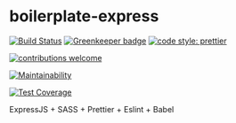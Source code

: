 # boilerplate-express

[![Build Status](https://travis-ci.com/matiasgaratortiz/express-starter-kit.svg?branch=master)](https://travis-ci.com/matiasgaratortiz/express-starter-kit)
[![Greenkeeper badge](https://badges.greenkeeper.io/matiasgaratortiz/express-starter-kit.svg)](https://greenkeeper.io/)
[![code style: prettier](https://img.shields.io/badge/code_style-prettier-ff69b4.svg?style=flat)](https://github.com/prettier/prettier)

[![contributions welcome](https://img.shields.io/badge/contributions-welcome-brightgreen.svg?style=flat)](https://github.com/matiasgaratortiz/express-starter-kit/issues)

[![Maintainability](https://api.codeclimate.com/v1/badges/202e3d0d1d7c443c0d52/maintainability)](https://codeclimate.com/github/matiasgaratortiz/express-starter-kit/maintainability)

[![Test Coverage](https://api.codeclimate.com/v1/badges/202e3d0d1d7c443c0d52/test_coverage)](https://codeclimate.com/github/matiasgaratortiz/express-starter-kit/test_coverage)

ExpressJS + SASS + Prettier + Eslint + Babel

